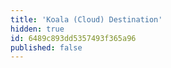 ```yaml
---
title: 'Koala (Cloud) Destination'
hidden: true
id: 6489c893dd5357493f365a96
published: false
---
```

